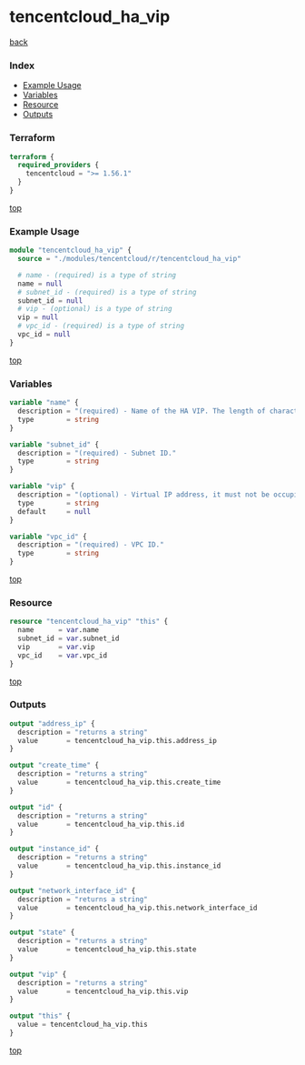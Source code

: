 # tencentcloud_ha_vip

[back](../tencentcloud.md)

### Index

- [Example Usage](#example-usage)
- [Variables](#variables)
- [Resource](#resource)
- [Outputs](#outputs)

### Terraform

```terraform
terraform {
  required_providers {
    tencentcloud = ">= 1.56.1"
  }
}
```

[top](#index)

### Example Usage

```terraform
module "tencentcloud_ha_vip" {
  source = "./modules/tencentcloud/r/tencentcloud_ha_vip"

  # name - (required) is a type of string
  name = null
  # subnet_id - (required) is a type of string
  subnet_id = null
  # vip - (optional) is a type of string
  vip = null
  # vpc_id - (required) is a type of string
  vpc_id = null
}
```

[top](#index)

### Variables

```terraform
variable "name" {
  description = "(required) - Name of the HA VIP. The length of character is limited to 1-60."
  type        = string
}

variable "subnet_id" {
  description = "(required) - Subnet ID."
  type        = string
}

variable "vip" {
  description = "(optional) - Virtual IP address, it must not be occupied and in this VPC network segment. If not set, it will be assigned after resource created automatically."
  type        = string
  default     = null
}

variable "vpc_id" {
  description = "(required) - VPC ID."
  type        = string
}
```

[top](#index)

### Resource

```terraform
resource "tencentcloud_ha_vip" "this" {
  name      = var.name
  subnet_id = var.subnet_id
  vip       = var.vip
  vpc_id    = var.vpc_id
}
```

[top](#index)

### Outputs

```terraform
output "address_ip" {
  description = "returns a string"
  value       = tencentcloud_ha_vip.this.address_ip
}

output "create_time" {
  description = "returns a string"
  value       = tencentcloud_ha_vip.this.create_time
}

output "id" {
  description = "returns a string"
  value       = tencentcloud_ha_vip.this.id
}

output "instance_id" {
  description = "returns a string"
  value       = tencentcloud_ha_vip.this.instance_id
}

output "network_interface_id" {
  description = "returns a string"
  value       = tencentcloud_ha_vip.this.network_interface_id
}

output "state" {
  description = "returns a string"
  value       = tencentcloud_ha_vip.this.state
}

output "vip" {
  description = "returns a string"
  value       = tencentcloud_ha_vip.this.vip
}

output "this" {
  value = tencentcloud_ha_vip.this
}
```

[top](#index)